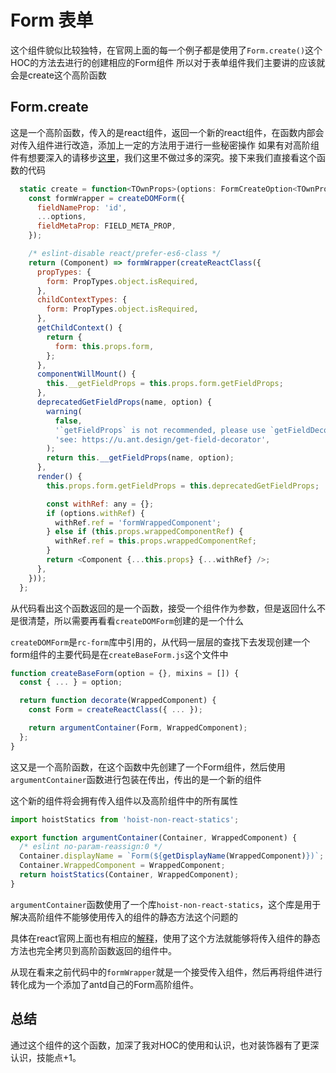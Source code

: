 # Form 表单

这个组件貌似比较独特，在官网上面的每一个例子都是使用了`Form.create()`这个HOC的方法去进行的创建相应的Form组件
所以对于表单组件我们主要讲的应该就会是create这个高阶函数

## Form.create

这是一个高阶函数，传入的是react组件，返回一个新的react组件，在函数内部会对传入组件进行改造，添加上一定的方法用于进行一些秘密操作
如果有对高阶组件有想要深入的请移步[这里](http://www.jianshu.com/p/0aae7d4d9bc1)，我们这里不做过多的深究。接下来我们直接看这个函数的代码

```js
  static create = function<TOwnProps>(options: FormCreateOption<TOwnProps> = {}): ComponentDecorator<TOwnProps> {
    const formWrapper = createDOMForm({
      fieldNameProp: 'id',
      ...options,
      fieldMetaProp: FIELD_META_PROP,
    });

    /* eslint-disable react/prefer-es6-class */
    return (Component) => formWrapper(createReactClass({
      propTypes: {
        form: PropTypes.object.isRequired,
      },
      childContextTypes: {
        form: PropTypes.object.isRequired,
      },
      getChildContext() {
        return {
          form: this.props.form,
        };
      },
      componentWillMount() {
        this.__getFieldProps = this.props.form.getFieldProps;
      },
      deprecatedGetFieldProps(name, option) {
        warning(
          false,
          '`getFieldProps` is not recommended, please use `getFieldDecorator` instead, ' +
          'see: https://u.ant.design/get-field-decorator',
        );
        return this.__getFieldProps(name, option);
      },
      render() {
        this.props.form.getFieldProps = this.deprecatedGetFieldProps;

        const withRef: any = {};
        if (options.withRef) {
          withRef.ref = 'formWrappedComponent';
        } else if (this.props.wrappedComponentRef) {
          withRef.ref = this.props.wrappedComponentRef;
        }
        return <Component {...this.props} {...withRef} />;
      },
    }));
  };
```

从代码看出这个函数返回的是一个函数，接受一个组件作为参数，但是返回什么不是很清楚，所以需要再看看`createDOMForm`创建的是一个什么

`createDOMForm`是`rc-form`库中引用的，从代码一层层的查找下去发现创建一个form组件的主要代码是在`createBaseForm.js`这个文件中

```js
function createBaseForm(option = {}, mixins = []) {
  const { ... } = option;

  return function decorate(WrappedComponent) {
    const Form = createReactClass({ ... });

    return argumentContainer(Form, WrappedComponent);
  };
}
```

这又是一个高阶函数，在这个函数中先创建了一个Form组件，然后使用`argumentContainer`函数进行包装在传出，传出的是一个新的组件

这个新的组件将会拥有传入组件以及高阶组件中的所有属性

```js
import hoistStatics from 'hoist-non-react-statics';

export function argumentContainer(Container, WrappedComponent) {
  /* eslint no-param-reassign:0 */
  Container.displayName = `Form(${getDisplayName(WrappedComponent)})`;
  Container.WrappedComponent = WrappedComponent;
  return hoistStatics(Container, WrappedComponent);
}
```
`argumentContainer`函数使用了一个库`hoist-non-react-statics`，这个库是用于解决高阶组件不能够使用传入的组件的静态方法这个问题的

具体在react官网上面也有相应的[解释](https://reactjs.org/docs/higher-order-components.html#static-methods-must-be-copied-over)，使用了这个方法就能够将传入组件的静态方法也完全拷贝到高阶函数返回的组件中。

从现在看来之前代码中的`formWrapper`就是一个接受传入组件，然后再将组件进行转化成为一个添加了antd自己的Form高阶组件。

## 总结

通过这个组件的这个函数，加深了我对HOC的使用和认识，也对装饰器有了更深认识，技能点+1。
